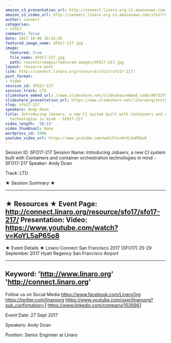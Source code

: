 ```yaml
---
amazon_s3_presentation_url: http://connect.linaro.org.s3.amazonaws.com/sfo17/Presentations/SFO17-217-LTD-jobserv.pdf
amazon_s3_video_url: http://connect.linaro.org.s3.amazonaws.com/sfo17/Videos/SFO17-217%20-%20Introducing%20Jobserv....mp4
author: connect
categories:
- sfo17
comments: false
date: 2017-10-06 16:54:45
featured_image_name: SFO17-217.jpg
image:
  featured: true
  file_name: SFO17-217.jpg
  path: /assets/images/featured-images/SFO17-217.jpg
layout: resource-post
link: http://connect.linaro.org/resource/sfo17/sfo17-217/
post_format:
- Video
session_id: SFO17-217
session_track: LTD
slideshare_embed_url: //www.slideshare.net/slideshow/embed_code/80733700
slideshare_presentation_url: https://www.slideshare.net/linaroorg/introducing-jobserv-a-new-ci-system-built-with-containers-and-container-orchestration-technologies-in-mind-sfo17217
slug: sfo17-217
speakers: Andy Doan
title: Introducing Jobserv, a new CI system built with Containers and container orchestration
  technologies in mind - SFO17-217
video_length: '28:13'
video_thumbnail: None
wordpress_id: 5988
youtube_video_url: https://www.youtube.com/watch?v=KoYL5aP65o8
---
```


Session ID: SFO17-217
Session Name: Introducing Jobserv, a new CI system built with Containers and container orchestration technologies in mind - SFO17-217
Speaker: Andy Doan

Track: LTD

★ Session Summary ★

---------------------------------------------------
★ Resources ★
Event Page: http://connect.linaro.org/resource/sfo17/sfo17-217/
Presentation:
Video: https://www.youtube.com/watch?v=KoYL5aP65o8
---------------------------------------------------

★ Event Details ★
Linaro Connect San Francisco 2017 (SFO17)
25-29 September 2017
Hyatt Regency San Francisco Airport

---------------------------------------------------
Keyword:
'http://www.linaro.org'
'http://connect.linaro.org'
---------------------------------------------------
Follow us on Social Media
https://www.facebook.com/LinaroOrg
https://twitter.com/linaroorg
https://www.youtube.com/user/linaroorg?sub_confirmation=1
https://www.linkedin.com/company/1026961

Event Date: 27 Sept 2017

Speakers: Andy Doan

Position: Senior Engineer at Linaro